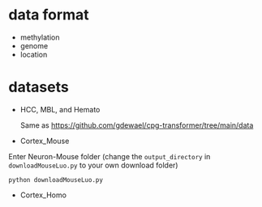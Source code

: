 # data format
* methylation
* genome
* location
# datasets
* HCC, MBL, and Hemato
  
  Same as https://github.com/gdewael/cpg-transformer/tree/main/data

* Cortex_Mouse

Enter Neuron-Mouse folder (change the ```output_directory``` in  ```downloadMouseLuo.py``` to your own download folder)
```
python downloadMouseLuo.py
```


  

* Cortex_Homo
